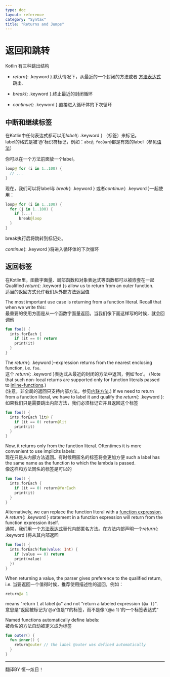 ```yaml
---
type: doc
layout: reference
category: "Syntax"
title: "Returns and Jumps"
---
```


# 返回和跳转


Kotlin 有三种跳出结构

* *return*{: .keyword }.默认情况下，从最近的一个封闭的方法或者 [方法表达式](lambdas.html#function-expressions)跳出.

* *break*{: .keyword }.终止最近的封闭循环

* *continue*{: .keyword }.直接进入循环体的下次循环

## 中断和继续标签
 
在Kotlin中任何表达式都可以用*label*{: .keyword } （标签）来标记。  
label的格式是被'@'标识符标记，例如：`abc@`, `fooBar@`都是有效的label（参见[语法](grammar.html#label)）  
  
你可以在一个方法前面放一个label。
``` kotlin
loop@ for (i in 1..100) {
  // ...
}
```

现在，我们可以将label与 *break*{: .keyword } 或者*continue*{: .keyword }一起使用：

``` kotlin
loop@ for (i in 1..100) {
  for (j in 1..100) {
    if (...)
      break@loop
  }
}
```

break执行后将跳转到标记处。

*continue*{: .keyword }将进入循环体的下次循环


## 返回标签

在Kotlin里，函数字面量、局部函数和对象表达式等函数都可以被嵌套在一起
Qualified *return*{: .keyword }s allow us to return from an outer function.   
适当的返回方式允许我们从外部方法返回值  

The most important use case is returning from a function literal. Recall that when we write this:  
最重要的使用方面是从一个函数字面量返回。当我们像下面这样写的时候，就会回调他

``` kotlin
fun foo() {
  ints.forEach {
    if (it == 0) return
    print(it)
  }
}
```

The *return*{: .keyword }-expression returns from the nearest enclosing function, i.e. `foo`.  
这个 *return*{: .keyword }表达式从最近的封闭的方法中返回，例如‘foo’。
(Note that such non-local returns are supported only for function literals passed to [inline-functions](inline-functions.html).)  
 (注意，非全局的返回只支持内部方法，参见[内联方法](inline-functions.html).)
If we need to return from a function literal, we have to label it and qualify the *return*{: .keyword }:  
如果我们只是需要跳出内部方法，我们必须标记它并且返回这个标签
``` kotlin
fun foo() {
  ints.forEach lit@ {
    if (it == 0) return@lit
    print(it)
  }
}
```

Now, it returns only from the function literal. Oftentimes it is more convenient to use implicits labels:  
现在只是从内部方法返回。有时候用匿名的标签将会更加方便 
such a label has the same name as the function to which the lambda is passed.  
像这样和方法同名的标签是可以的

``` kotlin
fun foo() {
  ints.forEach {
    if (it == 0) return@forEach
    print(it)
  }
}
```

Alternatively, we can replace the function literal with a [function expression](lambdas.html#function-expressions).
A *return*{: .keyword } statement in a function expression will return from the function expression itself.  
通常，我们用一个[方法表达式](lambdas.html#function-expressions)替代内部匿名方法。在方法内部声明一个*return*{: .keyword }将从其内部返回

``` kotlin
fun foo() {
  ints.forEach(fun(value: Int) {
    if (value == 0) return
    print(value)
  })
}
```

When returning a value, the parser gives preference to the qualified return, i.e.
当要返回一个值得时候，推荐使用描述性的返回，例如：
``` kotlin
return@a 1
```

means "return `1` at label `@a`" and not "return a labeled expression `(@a 1)`".  
意思是“返回被标记为‘@a’值是‘1’的标签，而不是像‘（@a 1）’的一个标签表达式”

Named functions automatically define labels:  
被命名的方法自动被定义成为标签

``` kotlin
fun outer() {
  fun inner() {
    return@outer // the label @outer was defined automatically
  }
}                                                                             
```
---
翻译BY 恒～炫目！

